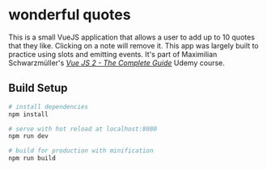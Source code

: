 wonderful quotes
===
This is a small VueJS application that allows a user to add up to 10 quotes that they like. Clicking on a note will remove it. This app was largely built to practice using slots and emitting events. It's part of Maximilian Schwarzmüller's _[Vue JS 2 - The Complete Guide](https://www.udemy.com/course/vuejs-2-the-complete-guide/)_ Udemy course.

## Build Setup

``` bash
# install dependencies
npm install

# serve with hot reload at localhost:8080
npm run dev

# build for production with minification
npm run build
```
